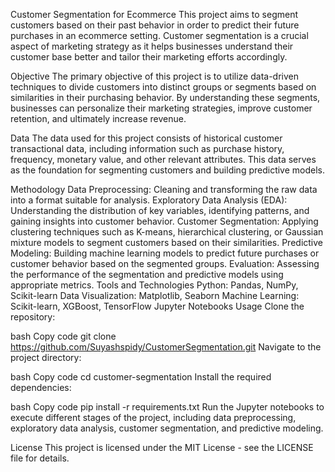 Customer Segmentation for Ecommerce
This project aims to segment customers based on their past behavior in order to predict their future purchases in an ecommerce setting. Customer segmentation is a crucial aspect of marketing strategy as it helps businesses understand their customer base better and tailor their marketing efforts accordingly.

Objective
The primary objective of this project is to utilize data-driven techniques to divide customers into distinct groups or segments based on similarities in their purchasing behavior. By understanding these segments, businesses can personalize their marketing strategies, improve customer retention, and ultimately increase revenue.

Data
The data used for this project consists of historical customer transactional data, including information such as purchase history, frequency, monetary value, and other relevant attributes. This data serves as the foundation for segmenting customers and building predictive models.

Methodology
Data Preprocessing: Cleaning and transforming the raw data into a format suitable for analysis.
Exploratory Data Analysis (EDA): Understanding the distribution of key variables, identifying patterns, and gaining insights into customer behavior.
Customer Segmentation: Applying clustering techniques such as K-means, hierarchical clustering, or Gaussian mixture models to segment customers based on their similarities.
Predictive Modeling: Building machine learning models to predict future purchases or customer behavior based on the segmented groups.
Evaluation: Assessing the performance of the segmentation and predictive models using appropriate metrics.
Tools and Technologies
Python: Pandas, NumPy, Scikit-learn
Data Visualization: Matplotlib, Seaborn
Machine Learning: Scikit-learn, XGBoost, TensorFlow
Jupyter Notebooks
Usage
Clone the repository:

bash
Copy code
git clone https://github.com/Suyashspidy/CustomerSegmentation.git
Navigate to the project directory:

bash
Copy code
cd customer-segmentation
Install the required dependencies:

bash
Copy code
pip install -r requirements.txt
Run the Jupyter notebooks to execute different stages of the project, including data preprocessing, exploratory data analysis, customer segmentation, and predictive modeling.

License
This project is licensed under the MIT License - see the LICENSE file for details.

